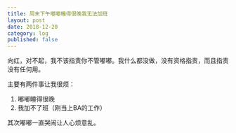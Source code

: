 ```yaml
---
title: 周末下午嘟嘟睡得很晚我无法加班
layout: post
date: 2018-12-20
category: log
published: false
---
```


向红，对不起，我不该指责你不管嘟嘟。我什么都没做，没有资格指责，而且指责没有任何用。


主要有两件事让我很烦：
1. 嘟嘟睡得很晚
2. 我加不了班（刚当上BA的工作）


其次嘟嘟一直哭闹让人心烦意乱。